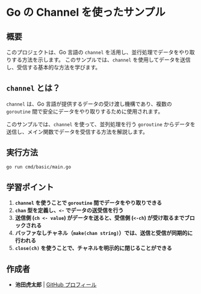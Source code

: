 # Go の Channel を使ったサンプル

## 概要

このプロジェクトは、Go 言語の `channel` を活用し、並行処理でデータをやり取りする方法を示します。
このサンプルでは、`channel` を使用してデータを送信し、受信する基本的な方法を学びます。

## `channel` とは？

`channel` は、Go 言語が提供するデータの受け渡し機構であり、複数の `goroutine` 間で安全にデータをやり取りするために使用されます。

このサンプルでは、`channel` を使って、並列処理を行う `goroutine` からデータを送信し、メイン関数でデータを受信する方法を解説します。

## **実行方法**

```sh
go run cmd/basic/main.go
```

## **学習ポイント**

1. **`channel` を使うことで `goroutine` 間でデータをやり取りできる**
2. **`chan` 型を定義し、`<-` でデータの送受信を行う**
3. **送信側 (`ch <- value`) がデータを送ると、受信側 (`<-ch`) が受け取るまでブロックされる**
4. **バッファなしチャネル（`make(chan string)`）では、送信と受信が同期的に行われる**
5. **`close(ch)` を使うことで、チャネルを明示的に閉じることができる**

## 作成者

- **池田虎太郎** | [GitHub プロフィール](https://github.com/kotaroikeda-apl-dev)
